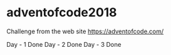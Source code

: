 # adventofcode2018
Challenge from the web site https://adventofcode.com/

Day - 1 Done
Day - 2 Done
Day - 3 Done
